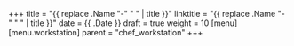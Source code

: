 +++
title = "{{ replace .Name "-" " " | title }}"
linktitle = "{{ replace .Name "-" " " | title }}"
date = {{ .Date }}
draft = true
weight = 10
[menu]
  [menu.workstation]
    parent = "chef_workstation"
+++

